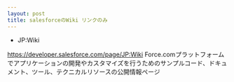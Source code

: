 ```yaml
---
layout: post
title: salesforceのWiki リンクのみ
---
```


- JP:Wiki

https://developer.salesforce.com/page/JP:Wiki
Force.comプラットフォームでアプリケーションの開発やカスタマイズを行うためのサンプルコード、ドキュメント、ツール、テクニカルリソースの公開情報ページ
